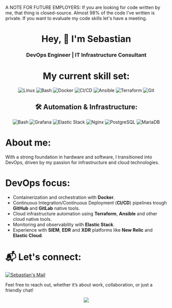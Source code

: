 A NOTE FOR FUTURE EMPLOYERS:
If you are looking for code written by me, that thing is closed-source. Almost 98% of the code I've written is private. If you want to evaluate my code skills let's have a meeting.

<h1 align="center">Hey, 👋 I'm Sebastian</h1>  
<h3 align="center">DevOps Engineer | IT Infrastructure Consultant</h3>

<h1 align="center"> My current skill set: </h1>

<p align="center">
  <img src="https://img.shields.io/badge/Linux-772953?style=for-the-badge&logo=linux&logoColor=white" alt="Linux"> 
  <img src="https://img.shields.io/badge/Bash-4EAA25?style=for-the-badge&logo=gnu-bash&logoColor=white" alt="Bash">
  <img src="https://img.shields.io/badge/Docker-2496ED?style=for-the-badge&logo=docker&logoColor=white" alt="Docker">
  <img src="https://img.shields.io/badge/CI/CD-2E2E2E?style=for-the-badge&logo=github-actions&logoColor=white" alt="CI/CD">
  <img src="https://img.shields.io/badge/Ansible-EE0000?style=for-the-badge&logo=ansible&logoColor=white" alt="Ansible">
  <img src="https://img.shields.io/badge/Terraform-844FBA?style=for-the-badge&logo=terraform&logoColor=white" alt="Terraform">
  <img src="https://img.shields.io/badge/Git-F05032?style=for-the-badge&logo=git&logoColor=white" alt="Git">
</p>

<h2 align="center"> 🛠️ Automation & Infrastructure: </h2>

<p align="center">
  <img src="https://img.shields.io/badge/Bash-4EAA25?style=for-the-badge&logo=gnu-bash&logoColor=white" alt="Bash">
  <img src="https://img.shields.io/badge/Grafana-F46800?style=for-the-badge&logo=grafana&logoColor=white" alt="Grafana"> 
  <img src="https://img.shields.io/badge/Elastic_Stack-005571?style=for-the-badge&logo=elastic-stack&logoColor=white" alt="Elastic Stack">
  <img src="https://img.shields.io/badge/Nginx-009639?style=for-the-badge&logo=nginx&logoColor=white" alt="Nginx">
  <img src="https://img.shields.io/badge/PostgreSQL-4169E1?style=for-the-badge&logo=postgresql&logoColor=white" alt="PostgreSQL">
  <img src="https://img.shields.io/badge/MariaDB-003545?style=for-the-badge&logo=mariadb&logoColor=white" alt="MariaDB">
</p>

# About me:
With a strong foundation in hardware and software, I transitioned into DevOps, driven by my passion for infrastructure and cloud technologies. 

# DevOps focus:
- Containerization and orchestration with **Docker**.
- Continuous Integration/Continuous Deployment (**CI/CD**) pipelines trough **GitHub** and **GitLab** native tools.
- Cloud infrastructure automation using **Terraform**, **Ansible** and other cloud native tools.
- Monitoring and observability with **Elastic Stack**.
- Experience with **SIEM**, **EDR** and **XDR** platforms like **New Relic** and **Elastic Cloud**.

# 📬 Let's connect:
<a href="mailto:github@seba.work">
  <img alt="Sebastian's Mail" src="https://img.shields.io/badge/ProtonMail-8B89CC?style=for-the-badge&logo=protonmail&logoColor=white" />
</a>

Feel free to reach out, whether it’s about work, collaboration, or just a friendly chat!

<p align="center">
  <img src="https://profile-counter.glitch.me/sdarioz/count.svg" />
</p>
